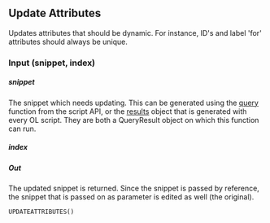 ## Update Attributes
Updates attributes that should be dynamic. For instance, ID's and label 'for' attributes should always be unique.


### Input (snippet, index)

##### snippet
The snippet which needs updating. This can be generated using the [query](https://help.objectiflune.com/en/planetpress-connect-user-guide/2020.1/#designer/API/query.htm%3FTocPath%3DTemplate%2520Design%7CScript%2520API%7CStandard%2520Script%2520API%7C_____11)
function from the script API, or the [results](https://help.objectiflune.com/en/planetpress-connect-user-guide/2020.1/#designer/API/results_Object.htm%3FTocPath%3DTemplate%2520Design%7CScript%2520API%7CStandard%2520Script%2520API%7Cresults%7C_____0)
object that is generated with every OL script. They are both a QueryResult object on which this function can run.

##### index


##### Out
The updated snippet is returned. Since the snippet is passed by reference, the snippet that is passed on as parameter is 
edited as well (the original). 

```text
UPDATEATTRIBUTES()


```

